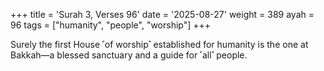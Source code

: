 +++
title = 'Surah 3, Verses 96'
date = '2025-08-27'
weight = 389
ayah = 96
tags = ["humanity", "people", "worship"]
+++

Surely the first House ˹of worship˺ established for humanity is the one at Bakkah—a blessed sanctuary and a guide for ˹all˺ people.